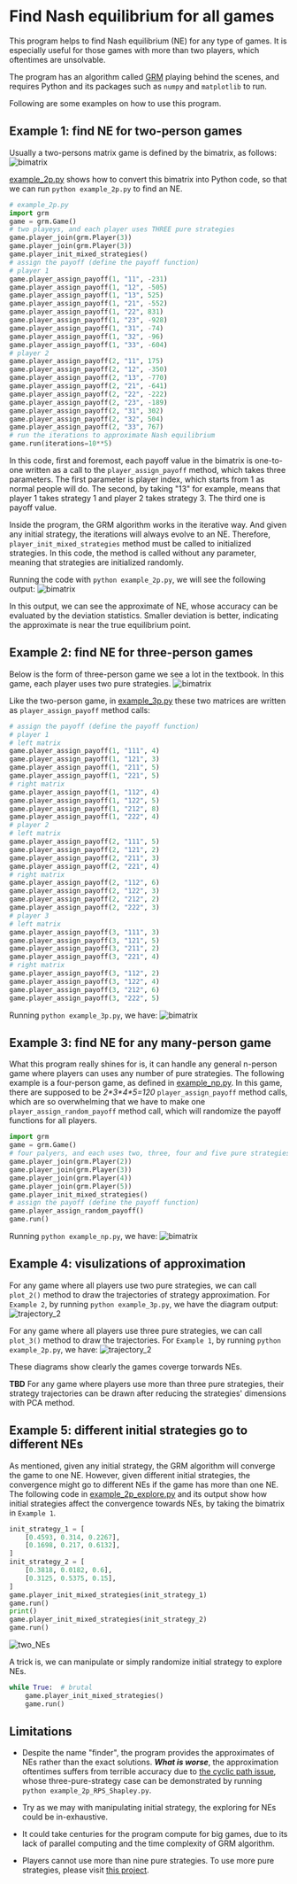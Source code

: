 # Find Nash equilibrium for all games

This program helps to find Nash equilibrium (NE) for any type of games.
It is especially useful for those games with more than two players,
which oftentimes are unsolvable.

The program has an algorithm called [GRM](https://doi.org/10.1063/5.0012735) playing behind the scenes,
and requires Python and its packages such as `numpy` and `matplotlib` to run.

Following are some examples on how to use this program.

## Example 1: find NE for two-person games
Usually a two-persons matrix game is defined by the bimatrix, as follows:
![bimatrix](./docs/bimatrix.png)

[example\_2p.py](./example_2p.py) shows how to convert this bimatrix into Python code,
so that we can run `python example_2p.py` to find an NE.
```python
# example_2p.py
import grm
game = grm.Game()
# two playeys, and each player uses THREE pure strategies
game.player_join(grm.Player(3))
game.player_join(grm.Player(3))
game.player_init_mixed_strategies()
# assign the payoff (define the payoff function)
# player 1
game.player_assign_payoff(1, "11", -231)
game.player_assign_payoff(1, "12", -505)
game.player_assign_payoff(1, "13", 525)
game.player_assign_payoff(1, "21", -552)
game.player_assign_payoff(1, "22", 831)
game.player_assign_payoff(1, "23", -928)
game.player_assign_payoff(1, "31", -74)
game.player_assign_payoff(1, "32", -96)
game.player_assign_payoff(1, "33", -604)
# player 2
game.player_assign_payoff(2, "11", 175)
game.player_assign_payoff(2, "12", -350)
game.player_assign_payoff(2, "13", -770)
game.player_assign_payoff(2, "21", -641)
game.player_assign_payoff(2, "22", -222)
game.player_assign_payoff(2, "23", -189)
game.player_assign_payoff(2, "31", 302)
game.player_assign_payoff(2, "32", 504)
game.player_assign_payoff(2, "33", 767)
# run the iterations to approximate Nash equilibrium
game.run(iterations=10**5)
```
In this code, first and foremost,
each payoff value in the bimatrix is one-to-one written
as a call to the `player_assign_payoff` method, which takes three parameters.
The first parameter is player index, which starts from 1 as normal people will do.
The second, by taking "13" for example,
means that player 1 takes strategy 1 and player 2 takes strategy 3.
The third one is payoff value.

Inside the program, the GRM algorithm works in the iterative way.
And given any initial strategy, the iterations will always evolve to an NE.
Therefore, `player_init_mixed_strategies` method
must be called to initialized strategies.
In this code, the method is called without any parameter,
meaning that strategies are initialized randomly.

Running the code with `python example_2p.py`, we will see the following output:
![bimatrix](./docs/example_2p_output.png)

In this output, we can see the approximate of NE,
whose accuracy can be evaluated by the deviation statistics.
Smaller deviation is better, indicating the approximate is near the true equilibrium point.


## Example 2: find NE for three-person games

Below is the form of three-person game we see a lot in the textbook. In this game, each player uses two pure strategies.
![bimatrix](./docs/3p_matrix.png)

Like the two-person game, in [example\_3p.py](./example_3p.py) these two matrices are written as `player_assign_payoff` method calls:
```python
# assign the payoff (define the payoff function)
# player 1
# left matrix
game.player_assign_payoff(1, "111", 4)
game.player_assign_payoff(1, "121", 3)
game.player_assign_payoff(1, "211", 5)
game.player_assign_payoff(1, "221", 5)
# right matrix
game.player_assign_payoff(1, "112", 4)
game.player_assign_payoff(1, "122", 5)
game.player_assign_payoff(1, "212", 8)
game.player_assign_payoff(1, "222", 4)
# player 2
# left matrix
game.player_assign_payoff(2, "111", 5)
game.player_assign_payoff(2, "121", 2)
game.player_assign_payoff(2, "211", 3)
game.player_assign_payoff(2, "221", 4)
# right matrix
game.player_assign_payoff(2, "112", 6)
game.player_assign_payoff(2, "122", 3)
game.player_assign_payoff(2, "212", 2)
game.player_assign_payoff(2, "222", 3)
# player 3
# left matrix
game.player_assign_payoff(3, "111", 3)
game.player_assign_payoff(3, "121", 5)
game.player_assign_payoff(3, "211", 2)
game.player_assign_payoff(3, "221", 4)
# right matrix
game.player_assign_payoff(3, "112", 2)
game.player_assign_payoff(3, "122", 4)
game.player_assign_payoff(3, "212", 6)
game.player_assign_payoff(3, "222", 5)
```

Running `python example_3p.py`, we have:
![bimatrix](./docs/example_3p_output.png)

## Example 3: find NE for any many-person game
What this program really shines for is, it can handle any general n-person game
where players can uses any number of pure strategies.
The following example is a four-person game, as defined in [example\_np.py](./example_np.py).
In this game, there are supposed to be *2\*3\*4\*5=120* `player_assign_payoff` method calls,
which are so overwhelming that we have to make one `player_assign_random_payoff` method call,
which will randomize the payoff functions for all players.

```python
import grm
game = grm.Game()
# four palyers, and each uses two, three, four and five pure strategies
game.player_join(grm.Player(2))
game.player_join(grm.Player(3))
game.player_join(grm.Player(4))
game.player_join(grm.Player(5))
game.player_init_mixed_strategies()
# assign the payoff (define the payoff function)
game.player_assign_random_payoff()
game.run()
```

Running `python example_np.py`, we have:
![bimatrix](./docs/example_np_output.png)

## Example 4: visulizations of approximation
For any game where all players use two pure strategies,
we can call `plot_2()` method to draw the trajectories of strategy approximation.
For `Example 2`, by running `python example_3p.py`, we have the diagram output:
![trajectory\_2](./docs/trajectory_2.png)

For any game where all players use three pure strategies,
we can call `plot_3()` method to draw the trajectories.
For `Example 1`, by running `python example_2p.py`, we have:
![trajectory\_2](./docs/trajectory_3.png)

These diagrams show clearly the games coverge torwards NEs.

**TBD** For any game where players use more than three pure strategies,
their strategy trajectories can be drawn after reducing the strategies' dimensions with PCA method.

## Example 5: different initial strategies go to different NEs
As mentioned, given any initial strategy, the GRM algorithm will converge the game to one NE.
However, given different initial strategies, the convergence might go to different NEs if the game has more than one NE.
The following code in [example\_2p\_explore.py](./example_2p_explore.py) and its output show how initial strategies
affect the convergence towards NEs, by taking the bimatrix in `Example 1`.
```python
init_strategy_1 = [
    [0.4593, 0.314, 0.2267],
    [0.1698, 0.217, 0.6132],
]
init_strategy_2 = [
    [0.3818, 0.0182, 0.6],
    [0.3125, 0.5375, 0.15],
]
game.player_init_mixed_strategies(init_strategy_1)
game.run()
print()
game.player_init_mixed_strategies(init_strategy_2)
game.run()
```
![two\_NEs](./docs/example_2p_explore.png)

A trick is, we can manipulate or simply randomize initial strategy to explore NEs.
```python
while True:  # brutal
    game.player_init_mixed_strategies()
    game.run()
```

## Limitations
- Despite the name "finder", the program provides the approximates of NEs rather than the exact solutions.
***What is worse***, the approximation oftentimes suffers from terrible accuracy due to
[the cyclic path issue](https://github.com/lansiz/eqpt#important-the-cyclic-strategy-path-issue),
whose three-pure-strategy case can be demonstrated by running `python example_2p_RPS_Shapley.py`.

- Try as we may with manipulating initial strategy, the exploring for NEs could be in-exhaustive.

- It could take centuries for the program compute for big games,
due to its lack of parallel computing and the time complexity of GRM algorithm.

- Players cannot use more than nine pure strategies.
To use more pure strategies, please visit [this project](https://github.com/lansiz).

